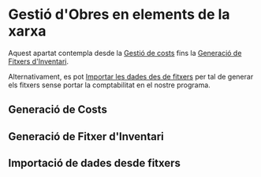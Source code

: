 # Gestió d'Obres en elements de la xarxa

Aquest apartat contempla desde la [Gestió de costs](#gestio-de-costs)
fins la [Generació de Fitxers d'Inventari](#generacio-de-fitxers-dinventari).

Alternativament, es pot [Importar les dades des de fitxers](#importacio-de-dades-desde-fitxers)
per tal de generar els fitxers sense portar la comptabilitat en el nostre programa.

## Generació de Costs


## Generació de Fitxer d'Inventari



## Importació de dades desde fitxers




